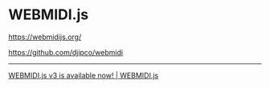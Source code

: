 # WEBMIDI.js

<https://webmidijs.org/>

<https://github.com/djipco/webmidi>

---

[WEBMIDI.js v3 is available now! | WEBMIDI.js](https://webmidijs.org/blog/2021/12/01/version-3-has-been-released/)
